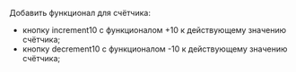 Добавить функционал для счётчика:
- кнопку increment10 с функционалом +10 к действующему значению счётчика;
- кнопку decrement10 с функционалом -10 к действующему значению счётчика;
